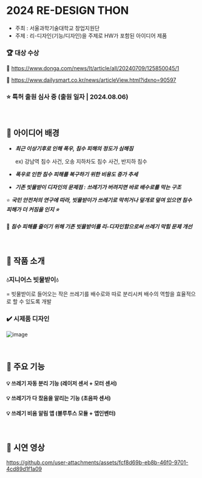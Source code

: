 # 2024 RE-DESIGN THON 
- 주최 : 서울과학기술대학교 창업지원단
- 주제 : 리-디자인(기능/디자인)을 주제로 HW가 포함된 아이디어 제품
### 🏆 대상 수상

🔗 https://www.donga.com/news/It/article/all/20240709/125850045/1

🔗 https://www.dailysmart.co.kr/news/articleView.html?idxno=90597

### ⭐ 특허 출원 심사 중 (출원 일자 | 2024.08.06) 
<br>



## 📌 아이디어 배경 
- ***최근 이상기후로 인해 폭우, 침수 피해의 정도가 심해짐***
 
   ex) 강남역 침수 사건, 오송 지하차도 침수 사건, 반지하 침수

- ***폭우로 인한 침수 피해를 복구하기 위한 비용도 증가 추세***
- ***기존 빗물받이 디자인의 문제점 :  쓰레기가 버려지면 바로 배수로를 막는 구조***

⭐  ***국민 안전처의 연구에 따라, 빗물받이가 쓰레기로 막히거나 덮개로 덮여 있으면 침수 피해가 더 커짐을 인지 ⭐***

#### 📢   ***침수 피해를 줄이기 위해 기존 빗물받이를 리-디자인함으로써 쓰레기 막힘 문제 개선***

<br> 

## 📌 작품 소개
### 💧지니어스 빗물받이💧 
= 빗물받이로 들어오는 작은 쓰레기를 배수로와 따로 분리시켜 배수의 역할을 효율적으로 할 수 있도록 개발 
### ✔️ 시제품 디자인
![image](https://github.com/user-attachments/assets/42a53175-ef50-4e2c-9012-7dd6edf82a03)

<br>

## 📌 주요 기능
#### 💡 쓰레기 자동 분리 기능 (레이저 센서 + 모터 센서)
#### 💡 쓰레기가 다 찼음을 알리는 기능 (초음파 센서)
#### 💡 쓰레기 비움 알림 앱 (블루투스 모듈 + 앱인벤터)

<br>


## 📌 시연 영상
https://github.com/user-attachments/assets/fcf8d69b-eb8b-46f0-9701-4cd89d1f1a09


